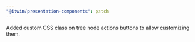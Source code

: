 ```yaml
---
"@itwin/presentation-components": patch
---
```


Added custom CSS class on tree node actions buttons to allow customizing them.

